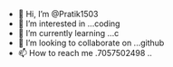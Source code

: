 - 👋 Hi, I’m @Pratik1503
- 👀 I’m interested in ...coding
- 🌱 I’m currently learning ...c
- 💞️ I’m looking to collaborate on ...github
- 📫 How to reach me .7057502498
..

<!---
Pratik1503/Pratik1503 is a ✨ special ✨ repository because its `README.md` (this file) appears on your GitHub profile.
You can click the Preview link to take a look at your changes.
--->
